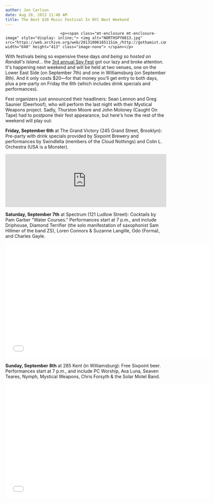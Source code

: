 ```yaml
---
author: Jen Carlson
date: Aug 28, 2013 11:48 AM
title: The Best $20 Music Festival In NYC Next Weekend
---
```



                            
                            
                            
                            <p><span class="mt-enclosure mt-enclosure-image" style="display: inline;"> <img alt="NORTHSPY0813.jpg" src="https://web.archive.org/web/20131006165115im_/http://gothamist.com/attachments/arts_jen/NORTHSPY0813.jpg" width="640" height="413" class="image-none"> </span></p>

<p>With festivals being so expensive these days <em>and being so hosted on Randall&apos;s Island</em>... the <a href="https://web.archive.org/web/20131006165115/http://spymusicfestival.com/">3rd annual Spy Fest</a> got our lazy and broke attention. It&apos;s happening next weekend and will be held at two venues, one on the Lower East Side (on September 7th) and one in Williamsburg (on September 8th). And it only costs $20&#x2014;for that money you&apos;ll get entry to both days, plus a pre-party on Friday the 6th (which includes drink specials and performances).</p>

<p>Fest organizers just announced their headliners: Sean Lennon and Greg Saunier (Deerhoof), who will perform the last night with their Mystical Weapons project. Sadly, Thurston Moore and John Moloney (Caught On Tape) had to postpone their fest appearance, but here&apos;s how the rest of the weekend will play out: </p>

<p><strong>Friday, September 6th</strong> at The Grand Victory (245 Grand Street, Brooklyn): Pre-party with drink specials provided by Sixpoint Brewery and performances by Swindlella (members of the Cloud Nothings) and Colin L. Orchestra (USA is a Monster). </p>

<p><iframe width="100%" height="166" scrolling="no" frameborder="no" src="https://web.archive.org/web/20131006165115if_/https://w.soundcloud.com/player/?url=http%3A%2F%2Fapi.soundcloud.com%2Ftracks%2F25384657"></iframe></p>

<p><strong>Saturday, September 7th</strong> at Spectrum (121 Ludlow Street): Cocktails by Pam Garber &quot;Water Courses.&quot; Performances start at 7 p.m., and include Driphouse, Diamond Terrifier (the solo manifestation of saxophonist Sam Hillmer of the band ZS), Loren Connors &amp; Suzanne Langille, Odo (Forma), and Charles Gayle.</p>

<p><iframe width="640" height="360" src="//web.archive.org/web/20131006165115if_/http://www.youtube.com/embed/nnRakdwAxeo" frameborder="0" allowfullscreen></iframe></p>

<p><strong>Sunday, September 8th</strong> at 285 Kent (in Williamsburg): Free Sixpoint beer. Performances start at 7 p.m., and include PC Worship, Ava Luna, Seaven Teares, Nymph, Mystical Weapons, Chris Forsyth &amp; the Solar Motel Band.</p>

<p><iframe width="640" height="360" src="//web.archive.org/web/20131006165115if_/http://www.youtube.com/embed/z_YMK4U9nmM" frameborder="0" allowfullscreen></iframe></p>
                            
                            
                            
